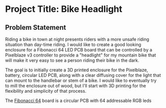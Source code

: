 # Project Title: Bike Headlight
## Problem Statement
Riding a bike in town at night presents riders with a more unsafe riding situation than day-time riding. I would like to create a good looking enclosure for a Fibonacci 64 LED PCB board that can be controlled by a Pixelblaze v3 controller to provide a "headlight" for my mountain bike that will make it very easy to see a person riding their bike in the dark.

The goal  is to initially create a 3D printed enclosure for the Pixelblaze, battery, circular LED PCB, along with a clear diffusing cover for the light that can mount to the handlebar or stem of a bike. I would like to eventually try to mill the enclosure out of wood, but I'll start with 3D printing for the flexibility and simplicity of that process.

The [Fibonacci 64](https://www.evilgeniuslabs.org/fibonacci64) board is a circular PCB with 64 addressable RGB leds
